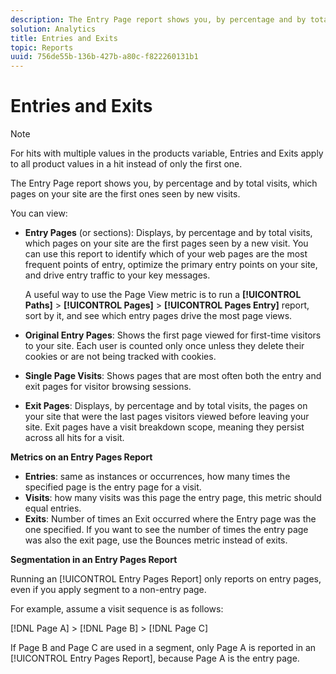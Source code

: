 ```yaml
---
description: The Entry Page report shows you, by percentage and by total visits, which pages on your site are the first ones seen by new visits.
solution: Analytics
title: Entries and Exits
topic: Reports
uuid: 756de55b-136b-427b-a80c-f822260131b1
---
```


# Entries and Exits

>[!NOTE]
>For hits with multiple values in the products variable, Entries and Exits apply to all product values in a hit instead of only the first one.

The Entry Page report shows you, by percentage and by total visits, which pages on your site are the first ones seen by new visits.

You can view:

* **Entry Pages** (or sections): Displays, by percentage and by total visits, which pages on your site are the first pages seen by a new visit. You can use this report to identify which of your web pages are the most frequent points of entry, optimize the primary entry points on your site, and drive entry traffic to your key messages.

  A useful way to use the Page View metric is to run a **[!UICONTROL Paths]** > **[!UICONTROL Pages]** > **[!UICONTROL Pages Entry]** report, sort by it, and see which entry pages drive the most page views.

* **Original Entry Pages**: Shows the first page viewed for first-time visitors to your site. Each user is counted only once unless they delete their cookies or are not being tracked with cookies.
* **Single Page Visits**: Shows pages that are most often both the entry and exit pages for visitor browsing sessions.
* **Exit Pages**: Displays, by percentage and by total visits, the pages on your site that were the last pages visitors viewed before leaving your site. Exit pages have a visit breakdown scope, meaning they persist across all hits for a visit.

**Metrics on an Entry Pages Report**

* **Entries**: same as instances or occurrences, how many times the specified page is the entry page for a visit.
* **Visits**: how many visits was this page the entry page, this metric should equal entries.
* **Exits**: Number of times an Exit occurred where the Entry page was the one specified. If you want to see the number of times the entry page was also the exit page, use the Bounces metric instead of exits.

**Segmentation in an Entry Pages Report**

Running an [!UICONTROL Entry Pages Report] only reports on entry pages, even if you apply segment to a non-entry page.

For example, assume a visit sequence is as follows:

[!DNL Page A] > [!DNL Page B] > [!DNL Page C]

If Page B and Page C are used in a segment, only Page A is reported in an [!UICONTROL Entry Pages Report], because Page A is the entry page.
